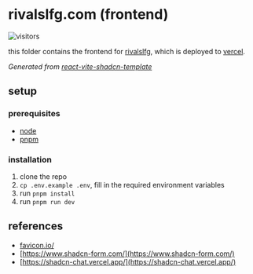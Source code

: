 # rivalslfg.com (frontend)

![visitors](https://img.shields.io/endpoint?url=https://vu-mi.com/api/v1/views?id=jcserv/rivalslfg.com/frontend)

this folder contains the frontend for [rivalslfg](https://rivalslfg.vercel.app/), which is deployed to [vercel](https://vercel.com).

_Generated from [react-vite-shadcn-template](https://github.com/jcserv/react-vite-shadcn-template)_

## setup

### prerequisites

- [node](https://nodejs.org/en)
- [pnpm](https://pnpm.io/installation)

### installation

1. clone the repo
2. `cp .env.example .env`, fill in the required environment variables
3. run `pnpm install`
4. run `pnpm run dev`

## references

- [favicon.io/](https://favicon.io/)
- [https://www.shadcn-form.com/](https://www.shadcn-form.com/)
- [https://shadcn-chat.vercel.app/](https://shadcn-chat.vercel.app/)
